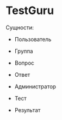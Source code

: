 # TestGuru


Сущности:

* Пользователь

* Группа

* Вопрос

* Ответ

* Администратор

* Тест

* Результат
